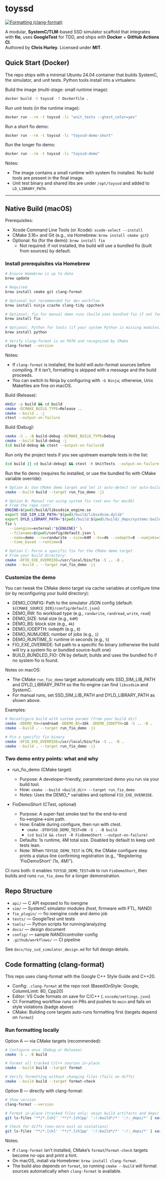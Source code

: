 # toyssd

[![Formatting (clang-format)](https://github.com/cphurley82/toyssd/actions/workflows/format.yml/badge.svg)](https://github.com/cphurley82/toyssd/actions/workflows/format.yml)

A modular, **SystemC/TLM**-based SSD simulator scaffold that integrates with **fio**, uses **GoogleTest** for TDD, and ships with **Docker** + **GitHub Actions CI**.  
Authored by **Chris Hurley**. Licensed under **MIT**.

## Quick Start (Docker)

The repo ships with a minimal Ubuntu 24.04 container that builds SystemC, the simulator, and unit tests. Python tools install into a virtualenv.

Build the image (multi-stage: small runtime image):

```bash
docker build -t toyssd -f Dockerfile .
```

Run unit tests (in the runtime image):

```bash
docker run --rm -t toyssd -lc "unit_tests --gtest_color=yes"
```

Run a short fio demo:

```bash
docker run --rm -t toyssd -lc "toyssd-demo-short"
```

Run the longer fio demo:

```bash
docker run --rm -t toyssd -lc "toyssd-demo"
```

Notes:

- The image contains a small runtime with system fio installed. No build tools are present in the final image.
- Unit test binary and shared libs are under `/opt/toyssd` and added to `LD_LIBRARY_PATH`.

---

## Native Build (macOS)

Prerequisites:

- Xcode Command Line Tools (or Xcode): `xcode-select --install`
- CMake 3.16+ and Git (e.g., via Homebrew: `brew install cmake git`)
- Optional: fio (for the demo): `brew install fio`
  - Not required: if not installed, the build will use a bundled fio (built from sources) by default.

### Install prerequisites via Homebrew

```bash
# Ensure Homebrew is up to date
brew update

# Required
brew install cmake git clang-format

# Optional but recommended for dev workflow
brew install ninja ccache clang-tidy cppcheck

# Optional: fio for manual demo runs (build uses bundled fio if not found)
brew install fio

# Optional: Python for tools (if your system Python is missing modules)
brew install python

# Verify clang-format is on PATH and recognized by CMake
clang-format --version
```

Notes:

- If `clang-format` is installed, the build will auto-format sources before compiling. If it isn’t, formatting is skipped with a message and the build proceeds.
- You can switch to Ninja by configuring with `-G Ninja`; otherwise, Unix Makefiles are fine on macOS.

Build (Release):

```bash
mkdir -p build && cd build
cmake -DCMAKE_BUILD_TYPE=Release ..
cmake --build . -j
ctest --output-on-failure
```

Build (Debug):

```bash
cmake -S . -B build-debug -DCMAKE_BUILD_TYPE=Debug
cmake --build build-debug -j
(cd build-debug && ctest --output-on-failure)
```

Run only the project tests if you see upstream example tests in the list:

```bash
(cd build || cd build-debug) && ctest -R UnitTests --output-on-failure
```

Run the fio demo (requires fio installed, or use the bundled fio with CMake variable override):

```bash
# Option A: Use CMake demo target and let it auto-detect (or auto-build) bundled fio
cmake --build build --target run_fio_demo -j1

# Option B: Manual run using system fio (set env for macOS)
# From the repo root:
ENGINE=$(pwd)/build/libssdsim_engine.so
export SSD_SIM_LIB_PATH="$(pwd)/build/libssdsim.dylib"
export DYLD_LIBRARY_PATH="$(pwd)/build:$(pwd)/build/_deps/systemc-build/src"
fio \
  --ioengine=external:"${ENGINE}" \
  --filename=$(pwd)/config/default.json \
  --name=demo --rw=randwrite --size=64M --bs=4k --iodepth=8 --numjobs=1 \
  --time_based --runtime=5

# Option C: Force a specific fio for the CMake demo target
# From your build directory:
cmake -DFIO_EXE_OVERRIDE=/usr/local/bin/fio -S .. -B .
cmake --build . --target run_fio_demo -j1
```

### Customize the demo

You can tweak the CMake demo target via cache variables at configure time (or by reconfiguring your build directory):

- DEMO_CONFIG: Path to the simulator JSON config (default: `${CMAKE_SOURCE_DIR}/config/default.json`)
- DEMO_RW: fio workload type (e.g., `randwrite`, `randread`, `write`, `read`)
- DEMO_SIZE: total size (e.g., `64M`)
- DEMO_BS: block size (e.g., `4k`)
- DEMO_IODEPTH: iodepth (e.g., `8`)
- DEMO_NUMJOBS: number of jobs (e.g., `1`)
- DEMO_RUNTIME_S: runtime in seconds (e.g., `5`)
- FIO_EXE_OVERRIDE: full path to a specific fio binary (otherwise the build will try a system fio or bundled source-built one)
- BUILD_BUNDLED_FIO: ON by default; builds and uses the bundled fio if no system fio is found.

Notes on macOS:

- The CMake `run_fio_demo` target automatically sets SSD_SIM_LIB_PATH and DYLD_LIBRARY_PATH so the fio engine can find `libssdsim` and SystemC.
- For manual runs, set SSD_SIM_LIB_PATH and DYLD_LIBRARY_PATH as shown above.


Examples:

```bash
# Reconfigure build with custom params (from your build dir)
cmake -DDEMO_RW=randread -DDEMO_BS=16k -DDEMO_IODEPTH=16 -S .. -B .
cmake --build . --target run_fio_demo -j1

# Pin a specific fio binary
cmake -DFIO_EXE_OVERRIDE=/usr/local/bin/fio -S .. -B .
cmake --build . --target run_fio_demo -j1
```

### Two demo entry points: what and why

- run_fio_demo (CMake target)
  - Purpose: A developer-friendly, parameterized demo you run via your build tool.
  - How: `cmake --build <build_dir> --target run_fio_demo`
  - Notes: Uses the DEMO_* variables and optional `FIO_EXE_OVERRIDE`.

- FioDemoShort (CTest, optional)
  - Purpose: A super-fast smoke test for the end-to-end fio→engine→sim path.
  - How: Enable during configure, then run with ctest.
    - `cmake -DTOYSSD_DEMO_TEST=ON -S . -B build`
    - `(cd build && ctest -R FioDemoShort --output-on-failure)`
  - Defaults: 1s runtime, 4M total size. Disabled by default to keep unit tests lean.
  - Note: When `TOYSSD_DEMO_TEST` is ON, the CMake configure step prints a status line confirming registration (e.g., "Registering 'FioDemoShort' (1s, 4M)").

CI runs both: it enables `TOYSSD_DEMO_TEST=ON` to run `FioDemoShort`, then builds and runs `run_fio_demo` for a longer demonstration.

## Repo Structure

- `api/` — C API exposed to fio ioengine
- `sim/` — SystemC simulator modules (host, firmware with FTL, NAND)
- `fio_plugin/` — fio ioengine code and demo job
- `tests/` — GoogleTest unit tests
- `tools/` — Python scripts for running/analyzing
- `docs/` — design document
- `config/` — sample NAND/controller config
- `.github/workflows/` — CI pipeline

See `docs/toy_ssd_simulator_design.md` for full design details.

## Code formatting (clang-format)

This repo uses clang-format with the Google C++ Style Guide and C++20.

- Config: `.clang-format` at the repo root (BasedOnStyle: Google, ColumnLimit: 80, Cpp20)
- Editor: VS Code formats on save for C/C++ (`.vscode/settings.json`)
- CI: Formatting workflow runs on PRs and pushes to `main` and fails on style violations (badge above)
- CMake: Building core targets auto-runs formatting first (targets depend on `format`)

### Run formatting locally

Option A — via CMake targets (recommended):

```bash
# Configure once (Debug or Release)
cmake -S . -B build

# Format all tracked C/C++ sources in-place
cmake --build build --target format

# Verify formatting without changing files (fails on diffs)
cmake --build build --target format-check
```

Option B — directly with clang-format:

```bash
# Show version
clang-format --version

# Format in-place (tracked files only; skips build artifacts and deps)
git ls-files '**/*.[ch]' '**/*.[ch]pp' ':!:build*/*' ':!:_deps/*' | xargs -r clang-format -i

# Check for diffs (non-zero exit on violations)
git ls-files '**/*.[ch]' '**/*.[ch]pp' ':!:build*/*' ':!:_deps/*' | xargs -r clang-format --dry-run --Werror
```

Notes:

- If `clang-format` isn’t installed, CMake’s `format`/`format-check` targets become no-ops and print a hint.
- On macOS, install via Homebrew: `brew install clang-format`.
- The build also depends on `format`, so running `cmake --build` will format sources automatically when `clang-format` is available.
